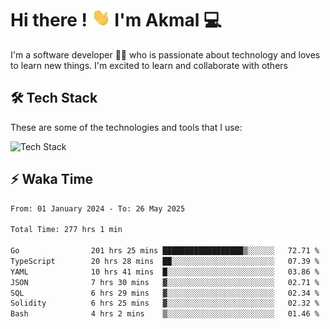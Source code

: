# Hi there ! <img src="https://github.com/ABSphreak/ABSphreak/blob/master/gifs/Hi.gif" width="30"> I'm Akmal  💻

I'm a software developer 👨‍💻 who is passionate about technology and loves to learn new things. I'm excited to learn and collaborate with others

## 🛠️ Tech Stack

These are some of the technologies and tools that I use:

![Tech Stack](https://skillicons.dev/icons?i=typescript,nodejs,javascript,express,nest,sequelize,go,rabbitmq,python,solidity,react,vue,next,nuxtjs,webpack,vite,tailwindcss,bootstrap,css,scss,html,vercel,firebase,heroku,netlify,docker,postgresql,mongodb,redis,mysql,graphql,git,github,gitlab,vscode,figma,postman,pytorch,tensorflow,bash)

## ⚡ Waka Time
<!--START_SECTION:waka-->

```txt
From: 01 January 2024 - To: 26 May 2025

Total Time: 277 hrs 1 min

Go                201 hrs 25 mins ██████████████████▒░░░░░░   72.71 %
TypeScript        20 hrs 28 mins  ██░░░░░░░░░░░░░░░░░░░░░░░   07.39 %
YAML              10 hrs 41 mins  █░░░░░░░░░░░░░░░░░░░░░░░░   03.86 %
JSON              7 hrs 30 mins   ▓░░░░░░░░░░░░░░░░░░░░░░░░   02.71 %
SQL               6 hrs 29 mins   ▓░░░░░░░░░░░░░░░░░░░░░░░░   02.34 %
Solidity          6 hrs 25 mins   ▓░░░░░░░░░░░░░░░░░░░░░░░░   02.32 %
Bash              4 hrs 2 mins    ▒░░░░░░░░░░░░░░░░░░░░░░░░   01.46 %
```

<!--END_SECTION:waka-->


